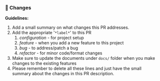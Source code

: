 ### 🚀 Changes

**Guidelines:**
  1. Add a small summary on what changes this PR addresses.
  2. Add the appropriate '`*label*`' to this PR
     1. *configuration* - for project setup
     2. *feature* - when you add a new feature to this project
     3. *bug* - to address/patch a bug
     4. *refactor* - for minor code/format changes
  3. Make sure to update the documents under `docs/` folder when you make changes to the existing features
  4. Please remember to delete all these lines and just have the small summary about the changes in this PR description.